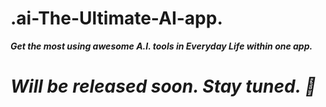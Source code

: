 # .ai-The-Ultimate-AI-app.
**_Get the most using awesome A.I. tools in Everyday Life within one app._**

# _Will be released soon. Stay tuned. 🎉_

